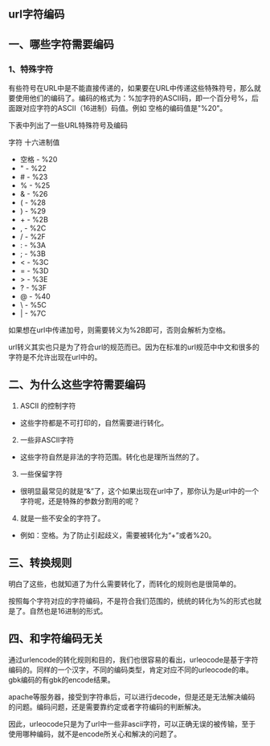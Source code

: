 ## url字符编码

## 一、哪些字符需要编码

### 1、特殊字符

有些符号在URL中是不能直接传递的，如果要在URL中传递这些特殊符号，那么就要使用他们的编码了。编码的格式为：%加字符的ASCII码，即一个百分号%，后面跟对应字符的ASCII（16进制）码值。例如 空格的编码值是"%20"。

下表中列出了一些URL特殊符号及编码

   字符     十六进制值

- 空格 - %20
- " - %22
- \# - %23
- % - %25
- & - %26
- ( - %28
- ) - %29
- \+ - %2B
- , - %2C
- / - %2F
- : - %3A
- ; - %3B
- < - %3C
- = - %3D
- \> - %3E
- ? - %3F
- @ - %40
- \ - %5C
- | - %7C 

如果想在url中传递加号，则需要转义为%2B即可，否则会解析为空格。

url转义其实也只是为了符合url的规范而已。因为在标准的url规范中中文和很多的字符是不允许出现在url中的。

## 二、为什么这些字符需要编码

1. ASCII 的控制字符

- 这些字符都是不可打印的，自然需要进行转化。

2. 一些非ASCII字符

- 这些字符自然是非法的字符范围。转化也是理所当然的了。

3. 一些保留字符

- 很明显最常见的就是“&”了，这个如果出现在url中了，那你认为是url中的一个字符呢，还是特殊的参数分割用的呢？

4. 就是一些不安全的字符了。

- 例如：空格。为了防止引起歧义，需要被转化为“+”或者%20。

## 三、转换规则

明白了这些，也就知道了为什么需要转化了，而转化的规则也是很简单的。

按照每个字符对应的字符编码，不是符合我们范围的，统统的转化为%的形式也就是了。自然也是16进制的形式。

## 四、和字符编码无关

通过urlencode的转化规则和目的，我们也很容易的看出，urleocode是基于字符编码的。同样的一个汉字，不同的编码类型，肯定对应不同的urleocode的串。gbk编码的有gbk的encode结果。

apache等服务器，接受到字符串后，可以进行decode，但是还是无法解决编码的问题。编码问题，还是需要靠约定或者字符编码的判断解决。

因此，urleocode只是为了url中一些非ascii字符，可以正确无误的被传输，至于使用哪种编码，就不是encode所关心和解决的问题了。
